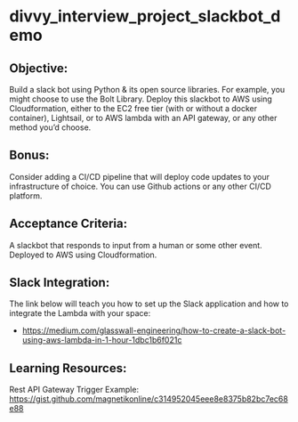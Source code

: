 # divvy_interview_project_slackbot_demo

## Objective:
Build a slack bot using Python & its open source libraries. For example, you might choose to use the Bolt Library. Deploy this slackbot to AWS using Cloudformation, either to the EC2 free tier (with or without a docker container), Lightsail, or to AWS lambda with an API gateway, or any other method you’d choose.

## Bonus: 
Consider adding a CI/CD pipeline that will deploy code updates to your infrastructure of choice. You can use Github actions or any other CI/CD platform.

## Acceptance Criteria:
A slackbot that responds to input from a human or some other event. Deployed to AWS using Cloudformation.

## Slack Integration:
The link below will teach you how to set up the Slack application and how to integrate the Lambda with your space:
- https://medium.com/glasswall-engineering/how-to-create-a-slack-bot-using-aws-lambda-in-1-hour-1dbc1b6f021c

## Learning Resources:
Rest API Gateway Trigger Example: https://gist.github.com/magnetikonline/c314952045eee8e8375b82bc7ec68e88
